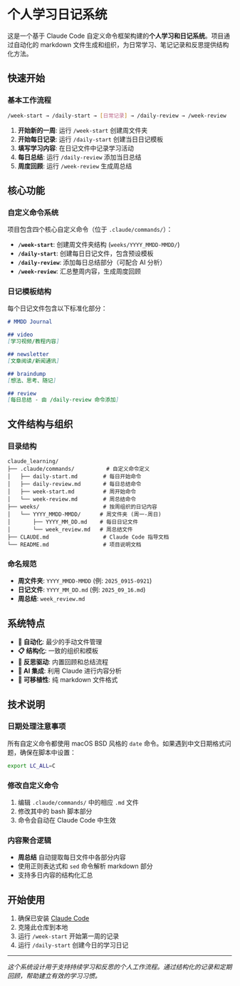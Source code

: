 # 个人学习日记系统

这是一个基于 Claude Code 自定义命令框架构建的**个人学习和日记系统**。项目通过自动化的 markdown 文件生成和组织，为日常学习、笔记记录和反思提供结构化方法。

## 快速开始

### 基本工作流程

```bash
/week-start → /daily-start → [日常记录] → /daily-review → /week-review
```

1. **开始新的一周**: 运行 `/week-start` 创建周文件夹
2. **开始每日记录**: 运行 `/daily-start` 创建当日日记模板
3. **填写学习内容**: 在日记文件中记录学习活动
4. **每日总结**: 运行 `/daily-review` 添加当日总结
5. **周度回顾**: 运行 `/week-review` 生成周总结

## 核心功能

### 自定义命令系统

项目包含四个核心自定义命令（位于 `.claude/commands/`）：

- **`/week-start`**: 创建周文件夹结构 (`weeks/YYYY_MMDD-MMDD/`)
- **`/daily-start`**: 创建每日日记文件，包含预设模板
- **`/daily-review`**: 添加每日总结部分（可配合 AI 分析）
- **`/week-review`**: 汇总整周内容，生成周度回顾

### 日记模板结构

每个日记文件包含以下标准化部分：

```markdown
# MMDD Journal

## video
[学习视频/教程内容]

## newsletter
[文章阅读/新闻通讯]

## braindump
[想法、思考、随记]

## review
[每日总结 - 由 /daily-review 命令添加]
```

## 文件结构与组织

### 目录结构

```
claude_learning/
├── .claude/commands/          # 自定义命令定义
│   ├── daily-start.md        # 每日开始命令
│   ├── daily-review.md       # 每日总结命令
│   ├── week-start.md         # 周开始命令
│   └── week-review.md        # 周总结命令
├── weeks/                    # 按周组织的日记内容
│   └── YYYY_MMDD-MMDD/      # 周文件夹 (周一-周日)
│       ├── YYYY_MM_DD.md    # 每日日记文件
│       └── week_review.md   # 周总结文件
├── CLAUDE.md                 # Claude Code 指导文档
└── README.md                 # 项目说明文档
```

### 命名规范

- **周文件夹**: `YYYY_MMDD-MMDD` (例: `2025_0915-0921`)
- **日记文件**: `YYYY_MM_DD.md` (例: `2025_09_16.md`)
- **周总结**: `week_review.md`

## 系统特点

- **🤖 自动化**: 最少的手动文件管理
- **📋 结构化**: 一致的组织和模板
- **🔄 反思驱动**: 内置回顾和总结流程
- **🧠 AI 集成**: 利用 Claude 进行内容分析
- **📝 可移植性**: 纯 markdown 文件格式

## 技术说明

### 日期处理注意事项

所有自定义命令都使用 macOS BSD 风格的 `date` 命令。如果遇到中文日期格式问题，确保在脚本中设置：

```bash
export LC_ALL=C
```

### 修改自定义命令

1. 编辑 `.claude/commands/` 中的相应 `.md` 文件
2. 修改其中的 bash 脚本部分
3. 命令会自动在 Claude Code 中生效

### 内容聚合逻辑

- **周总结** 自动提取每日文件中各部分内容
- 使用正则表达式和 `sed` 命令解析 markdown 部分
- 支持多日内容的结构化汇总

## 开始使用

1. 确保已安装 [Claude Code](https://claude.ai/code)
2. 克隆此仓库到本地
3. 运行 `/week-start` 开始第一周的记录
4. 运行 `/daily-start` 创建今日的学习日记

---

*这个系统设计用于支持持续学习和反思的个人工作流程。通过结构化的记录和定期回顾，帮助建立有效的学习习惯。*